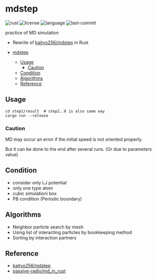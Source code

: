 # mdstep
![rust](https://img.shields.io/badge/rust-1.64.0+-blueviolet.svg?logo=rust)
![license](https://img.shields.io/github/license/th2ch-g/mdstep)
![language](https://img.shields.io/github/languages/top/th2ch-g/mdstep)
![last-commit](https://img.shields.io/github/last-commit/th2ch-g/mdstep)

practice of MD simulation
- Rewrite of [kaityo256/mdstep](https://github.com/kaityo256/mdstep) in Rust

- [mdstep](#mdstep)
  - [Usage](#usage)
    - [Caution](#caution)
  - [Condition](#condition)
  - [Algorithms](#algorithms)
  - [Reference](#reference)

## Usage
~~~
cd step1/result  # step2..6 is also same way
cargo run --release
~~~

### Caution
MD may occur an error if the initial speed is not oriented properly.

But it can be done to the end after several runs. (Or due to parameters value)


## Condition
- consider only LJ potential
- only one type atom
- cubic simulationi box
- PB condition (Periodic boundary)


## Algorithms
- Neighbor particle search by mesh
- Using list of interacting particles by bookkeeping method
- Sorting by interaction partners


## Reference
- [kaityo256/mdstep](https://github.com/kaityo256/mdstep)
- [passive-radio/md_in_rust](https://github.com/passive-radio/md_in_rust)

